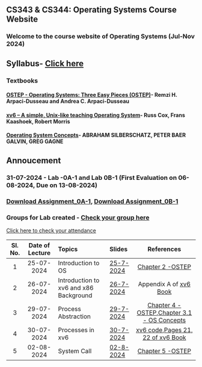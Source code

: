 ## CS343 & CS344: Operating Systems Course Website

### Welcome to the course website of Operating Systems (Jul-Nov 2024)

## Syllabus- [Click here](https://drive.google.com/file/d/1xkjVAa2I4pGDZfQ2o_TF39lp-MwAvKFZ/view?usp=sharing)

### Textbooks
#### [OSTEP - Operating Systems: Three Easy Pieces (OSTEP)](https://pages.cs.wisc.edu/~remzi/OSTEP/)- Remzi H. Arpaci-Dusseau and Andrea C. Arpaci-Dusseau
#### [xv6 – A simple, Unix-like teaching Operating System](https://pdos.csail.mit.edu/6.828/2018/xv6/book-rev11.pdf)- Russ Cox, Frans Kaashoek, Robert Morris
#### [Operating System Concepts](https://os.ecci.ucr.ac.cr/slides/Abraham-Silberschatz-Operating-System-Concepts-10th-2018.pdf)- ABRAHAM SILBERSCHATZ, PETER BAER GALVIN, GREG GAGNE
## Annoucement
### 31-07-2024 - Lab -0A-1 and Lab 0B-1 (First Evaluation on 06-08-2024, Due on 13-08-2024) 
### [Download Assignment_0A-1](https://drive.google.com/file/d/1bz9m4oupskWI2Xdi1siIMiGhT25pCP5B/view?usp=drive_link), [Download Assignment_0B-1](https://drive.google.com/file/d/1WqyxeXaQisvLmanVPiIlyaDux7MlL7Hs/view?usp=drive_link)
### Groups for Lab created - [Check your group here](https://docs.google.com/spreadsheets/d/1paG5BXwf8ngGjQ5wFlgPyV8wzPic0jBkwQrEeFgf7_Q/edit?usp=sharing)


[Click here to check your attendance]()

| Sl. No. | Date of Lecture        | Topics  | Slides   |References |
|:---:|:--:|:--|:--------------------------|:--:|
| 1       |  25-07-2024            | Introduction to OS| [25-7-2024](https://drive.google.com/file/d/1EpOhDZaWw7SKxcsBWMJk7dPmRutg6MBl/view?usp=sharing) | [Chapter 2 -OSTEP](http://pages.cs.wisc.edu/~remzi/OSTEP/intro.pdf) |
| 2       |  26-07-2024            | Introduction to xv6 and x86 Background| [26-7-2024](https://drive.google.com/file/d/1c2tAvWqxORtObPhmp6uZKa2GFz3ruwPA/view?usp=sharing) | Appendix A of [xv6 Book](https://pdos.csail.mit.edu/6.828/2018/xv6/book-rev11.pdf) |
| 3       |  29-07-2024            | Process Abstraction| [29-7-2024](https://drive.google.com/file/d/1VrcIKX9_h2Yz8m2TUn4mV93TDE1BHkUc/view?usp=drive_link) | [Chapter 4 -OSTEP](https://pages.cs.wisc.edu/~remzi/OSTEP/cpu-intro.pdf),[Chapter 3.1 - OS Concepts](https://os.ecci.ucr.ac.cr/slides/Abraham-Silberschatz-Operating-System-Concepts-10th-2018.pdf) |
| 4       |  30-07-2024            | Processes in xv6| [30-7-2024](https://drive.google.com/file/d/17KTNJYECLrkJSZvis8lCf54a9z_wPd6F/view?usp=drive_link) | [xv6 code](https://www.cse.iitb.ac.in/~mythili/os/references/xv6-rev11.pdf),[Pages 21, 22 of xv6 Book](https://pdos.csail.mit.edu/6.828/2018/xv6/book-rev11.pdf) |
| 5       |  02-08-2024            | System Call| [02-8-2024](https://drive.google.com/file/d/1M4WZzUk1yj_kri0kfaz2J9CyADfvY16A/view?usp=sharing) | [Chapter 5 -OSTEP](http://pages.cs.wisc.edu/~remzi/OSTEP/cpu-api.pdf) |
